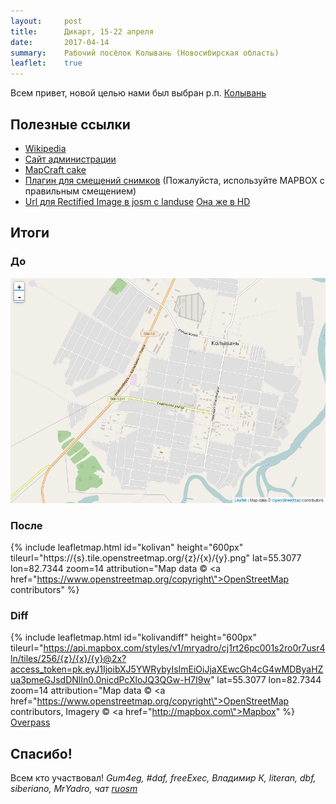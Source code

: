 ```yaml
---
layout:     post
title:      Дикарт, 15-22 апреля
date:       2017-04-14
summary:    Рабочий посёлок Колывань (Новосибирская область)
leaflet:    true
---
```

Всем привет, новой целью нами был выбран р.п. [Колывань](https://www.openstreetmap.org/relation/7168072)
## Полезные ссылки
* [Wikipedia](https://ru.wikipedia.org/wiki/%D0%9A%D0%BE%D0%BB%D1%8B%D0%B2%D0%B0%D0%BD%D1%8C_(%D0%9D%D0%BE%D0%B2%D0%BE%D1%81%D0%B8%D0%B1%D0%B8%D1%80%D1%81%D0%BA%D0%B0%D1%8F_%D0%BE%D0%B1%D0%BB%D0%B0%D1%81%D1%82%D1%8C))
* [Сайт администрации](http://www.admkolyvan.ru/)
* [MapCraft cake](http://mapcraft.nanodesu.ru/pie/640)
* [Плагин для смещений снимков](https://wiki.openstreetmap.org/wiki/RU:Imagery_Offset_Database) (Пожалуйста, используйте MAPBOX с правильным смещением)
* [Url для Rectified Image в josm с landuse](http://mapwarper.net/maps/wms/20057?request=GetMap&version=1.1.1&styles=&format=image/png&srs={proj}&exceptions=application/vnd.ogc.session.inimage&width={width}&height={height}&BBOX={bbox}&) [Она же в HD](/files/kolivan_landuse.jpg)

## Итоги
### До
![before](/images/kolivan.png)
### После
{% include leafletmap.html id="kolivan" height="600px" tileurl="https://{s}.tile.openstreetmap.org/{z}/{x}/{y}.png" lat=55.3077 lon=82.7344 zoom=14 attribution="Map data &copy; <a href=\"https://www.openstreetmap.org/copyright\">OpenStreetMap</a> contributors" %}
### Diff
{% include leafletmap.html id="kolivandiff" height="600px" tileurl="https://api.mapbox.com/styles/v1/mryadro/cj1rt26pc001s2ro0r7usr4ln/tiles/256/{z}/{x}/{y}@2x?access_token=pk.eyJ1IjoibXJ5YWRybyIsImEiOiJjaXEwcGh4cG4wMDByaHZua3pmeGJsdDNlIn0.0nicdPcXloJQ3QGw-H7I9w" lat=55.3077 lon=82.7344 zoom=14 attribution="Map data &copy; <a href=\"https://www.openstreetmap.org/copyright\">OpenStreetMap</a> contributors, Imagery &copy; <a href=\"http://mapbox.com\">Mapbox</a>" %}
[Overpass](http://overpass-turbo.eu/s/owv)

## Спасибо!
Всем кто участвовал! _Gum4eg, #daf, freeExec, Владимир К, literan, dbf, siberiano, MrYadro, чат [ruosm](https://t.me/ruosm)_
